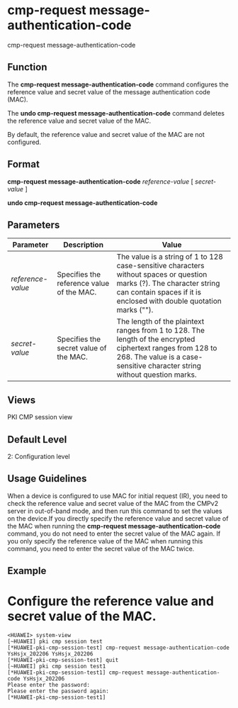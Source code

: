 cmp-request message-authentication-code
=======================================

cmp-request message-authentication-code

Function
--------



The **cmp-request message-authentication-code** command configures the reference value and secret value of the message authentication code (MAC).

The **undo cmp-request message-authentication-code** command deletes the reference value and secret value of the MAC.



By default, the reference value and secret value of the MAC are not configured.


Format
------

**cmp-request message-authentication-code** *reference-value* [ *secret-value* ]

**undo cmp-request message-authentication-code**


Parameters
----------

| Parameter | Description | Value |
| --- | --- | --- |
| *reference-value* | Specifies the reference value of the MAC. | The value is a string of 1 to 128 case-sensitive characters without spaces or question marks (?). The character string can contain spaces if it is enclosed with double quotation marks (""). |
| *secret-value* | Specifies the secret value of the MAC. | The length of the plaintext ranges from 1 to 128. The length of the encrypted ciphertext ranges from 128 to 268. The value is a case-sensitive character string without question marks. |



Views
-----

PKI CMP session view


Default Level
-------------

2: Configuration level


Usage Guidelines
----------------

When a device is configured to use MAC for initial request (IR), you need to check the reference value and secret value of the MAC from the CMPv2 server in out-of-band mode, and then run this command to set the values on the device.If you directly specify the reference value and secret value of the MAC when running the **cmp-request message-authentication-code** command, you do not need to enter the secret value of the MAC again. If you only specify the reference value of the MAC when running this command, you need to enter the secret value of the MAC twice.


Example
-------

# Configure the reference value and secret value of the MAC.
```
<HUAWEI> system-view
[~HUAWEI] pki cmp session test
[*HUAWEI-pki-cmp-session-test] cmp-request message-authentication-code YsHsjx_202206 YsHsjx_202206
[*HUAWEI-pki-cmp-session-test] quit
[~HUAWEI] pki cmp session test1
[*HUAWEI-pki-cmp-session-test1] cmp-request message-authentication-code YsHsjx_202206
Please enter the password:
Please enter the password again:
[*HUAWEI-pki-cmp-session-test1]

```